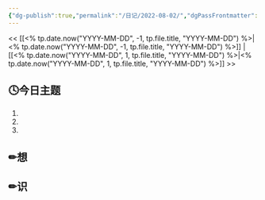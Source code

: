 ```yaml
---
{"dg-publish":true,"permalink":"/日记/2022-08-02/","dgPassFrontmatter":true}
---
```


<< [[<% tp.date.now("YYYY-MM-DD", -1, tp.file.title, "YYYY-MM-DD") %>\|<% tp.date.now("YYYY-MM-DD", -1, tp.file.title, "YYYY-MM-DD") %>]] | [[<% tp.date.now("YYYY-MM-DD", 1, tp.file.title, "YYYY-MM-DD") %>\|<% tp.date.now("YYYY-MM-DD", 1, tp.file.title, "YYYY-MM-DD") %>]] >>
## 🕓今日主题
1. 
2. 
3. 

## ✏想

## ✏识